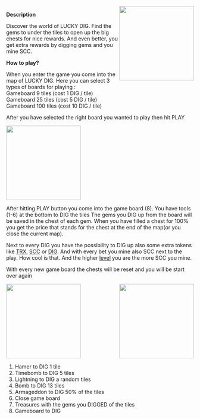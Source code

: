 <img align="right" height="200" src="../_media/luckydiggame.png">

**Description**
 
Discover the world of LUCKY DIG. Find the gems to under the tiles to open up the big chests for nice rewards. And even better, you get extra rewards by digging gems and you mine SCC.

**How to play?**

When you enter the game  you come into the map of LUCKY DIG. Here you can select 3 types of boards for playing :<br>
Gameboard 9 tiles (cost 1 DIG / tile)<br>
Gameboard 25 tiles (cost 5 DIG / tile)<br>
Gameboard 100 tiles (cost 10 DIG / tile)<br>

After you have selected the right board you wanted to play then hit PLAY

<img height="200" src="../_media/game-board-nr.png">

After hitting PLAY button you come into the game board (8).
You have tools (1-6) at the bottom to DIG the tiles
The gems you DIG up from the board will be saved in the chest of each gem. When you have filled a chest for 100% you get the price that stands for the chest at the end of the map(or you close the current map).

Next to every DIG you have the possibility to DIG up also some extra tokens like [TRX](./trx.md "trx"), [SCC](./scc.md "scc") or [DIG](./dig.md "dig"). And with every bet you mine also SCC next to the play. How cool is that. And the higher [level](./levels.md "level") you are the more SCC you mine.

With every new game board the chests will be reset and you will be start over again

<img height="200" src="../_media/game-board-overview-nr.png">   <img align="right" height="200" src="../_media/game-board-played.png">

1. Hamer to DIG 1 tile
2. Timebomb to DIG 5 tiles
3. Lightning to DIG a random tiles
4. Bomb to DIG 13 tiles
5. Armageddon to DIG 50% of the tiles
6. Close game board
7. Treasures with the gems you DIGGED of the tiles
8. Gameboard to DIG
